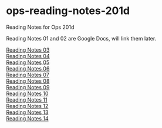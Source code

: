 # ops-reading-notes-201d
Reading Notes for Ops 201d

Reading Notes 01 and 02 are Google Docs, will link them later.

[Reading Notes 03](https://deanweiss.github.io/ops-reading-notes-201d/ReadingNotes03)
<br>
[Reading Notes 04](https://deanweiss.github.io/ops-reading-notes-201d/ReadingNotes04)
<br>
[Reading Notes 05](https://deanweiss.github.io/ops-reading-notes-201d/ReadingNotes05)
<br>
[Reading Notes 06](https://deanweiss.github.io/ops-reading-notes-201d/ReadingNotes06)
<br>
[Reading Notes 07](https://deanweiss.github.io/ops-reading-notes-201d/ReadingNotes07)
<br>
[Reading Notes 08](https://deanweiss.github.io/ops-reading-notes-201d/ReadingNotes08)
<br>
[Reading Notes 09](https://deanweiss.github.io/ops-reading-notes-201d/ReadingNotes09)
<br>
[Reading Notes 10](https://deanweiss.github.io/ops-reading-notes-201d/ReadingNotes10)
<br>
[Reading Notes 11](https://deanweiss.github.io/ops-reading-notes-201d/ReadingNotes11)
<br>
[Reading Notes 12](https://deanweiss.github.io/ops-reading-notes-201d/ReadingNotes12)
<br>
[Reading Notes 13](https://deanweiss.github.io/ops-reading-notes-201d/ReadingNotes13)
<br>
[Reading Notes 14](https://deanweiss.github.io/ops-reading-notes-201d/ReadingNotes14)
